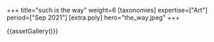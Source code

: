 +++
title="such is the way"
weight=6
[taxonomies]
expertise=["Art"]
period=["Sep 2021"]
[extra.poly]
hero="the_way.jpeg"
+++



{{assetGallery()}}